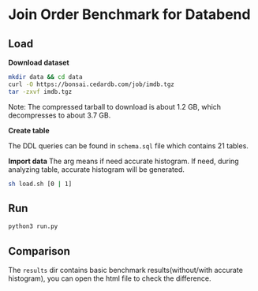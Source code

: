 # Join Order Benchmark for Databend

## Load

**Download dataset**
```sh
mkdir data && cd data
curl -O https://bonsai.cedardb.com/job/imdb.tgz
tar -zxvf imdb.tgz
```
Note: The compressed tarball to download is about 1.2 GB, which decompresses to about 3.7 GB.

**Create table**

The DDL queries can be found in `schema.sql` file which contains 21 tables.

**Import data**
The arg means if need accurate histogram. If need, during analyzing table, accurate histogram will be generated.
```sh
sh load.sh [0 | 1]
```

## Run
```python
python3 run.py
```

## Comparison
The `results` dir contains basic benchmark results(without/with accurate histogram), you can open the html file to check the difference.




